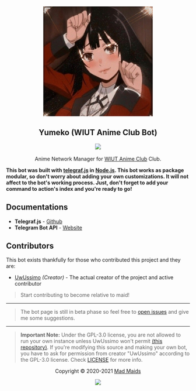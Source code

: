 <p align="center"><a href="https://t.me/yumekodevbot" target="_blank"><img height="300" width="300" src="./assets/logo.jpg"/></a></p>

<h2 align="center">Yumeko (WIUT Anime Club Bot)</h2>

<p align="center"><a href="https://t.me/yumekodevbot"><img src="https://img.shields.io/static/v1.svg?style=flat-square&label=heroku&message=deployed&logoColor=eceff4&logo=github&colorA=000000&colorB=ffffff"/></a></p>

<p align="center"> Anime Network Manager for <a href="https://t.me/s/animeclubwest" target="_blank">WIUT Anime Club</a> Club.</p>

**This bot was built with [telegraf.js](https://github.com/telegraf/telegraf) in
[Node.js](https://nodejs.org/en/). This bot works as package modular, so don't
worry about adding your own customizations. It will not affect to the bot's
working process. Just, don't forget to add your command to action's index and
you're ready to go!**

## Documentations

-   **Telegraf.js** - [Github](https://github.com/telegraf/telegraf)
-   **Telegram Bot API** - [Website](https://core.telegram.org/bots/api)

## Contributors

This bot exists thankfully for those who contributed this project and they are:

- [UwUssimo](https://github.com/uwussimo) _(Creator)_ - The actual creator
    of the project and active contributor

> Start contributing to become relative to maid!

---

> The bot page is still in beta phase so feel free to
> [open issues](https://github.com/mad-maids/yumeko/issues/new) and give me some
> suggestions.

---

> **Important Note:** Under the GPL-3.0 license, you are not allowed to run your
> own instance unless UwUssimo won't permit
> [(this repository)](https://github.com/mad-maids/yumeko). If you're modifying
> this source and making your own bot, you have to ask for permission from
> creator "UwUssimo" according to the GPL-3.0 license. Check [LICENSE](license)
> for more info.

<p align="center">Copyright &copy; 2020-2021 <a href="https://maid.uz" target="_blank">Mad Maids</a></p>

<p align="center"><a href="https://github.com/mad-maids/yumeko/blob/master/license"><img src="https://img.shields.io/static/v1.svg?style=flat-square&label=License&message=GPL-3.0&logoColor=eceff4&logo=github&colorA=000000&colorB=ffffff"/></a></p>
